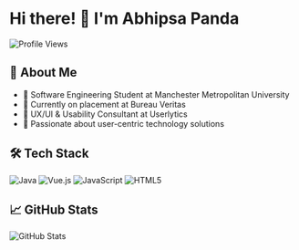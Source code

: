 # Hi there! 👋 I'm Abhipsa Panda

![Profile Views](https://komarev.com/ghpvc/?username=Awepandarr&color=blue)

## 🚀 About Me
- 🔭 Software Engineering Student at Manchester Metropolitan University
- 🌱 Currently on placement at Bureau Veritas
- 💼 UX/UI & Usability Consultant at Userlytics
- 🎯 Passionate about user-centric technology solutions

## 🛠️ Tech Stack
![Java](https://img.shields.io/badge/-Java-007396?style=flat-square&logo=java)
![Vue.js](https://img.shields.io/badge/-Vue.js-4FC08D?style=flat-square&logo=vue.js)
![JavaScript](https://img.shields.io/badge/-JavaScript-F7DF1E?style=flat-square&logo=javascript)
![HTML5](https://img.shields.io/badge/-HTML5-E34F26?style=flat-square&logo=html5)

## 📈 GitHub Stats
![GitHub Stats](https://github-readme-stats.vercel.app/api?username=Awepandarr&show_icons=true&theme=radical)
